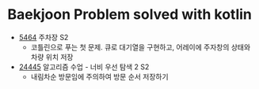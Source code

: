 # Baekjoon Problem solved with kotlin
* [5464](./src/main/kotlin/Bj5463.kt) 주차장 S2
  * 코틀린으로 푸는 첫 문제. 큐로 대기열을 구현하고, 어레이에 주자창의 상태와 차량 위치 저장
* [24445](./src/main/kotlin/Bj24445.kt) 알고리즘 수업 - 너비 우선 탐색 2 S2
  * 내림차순 방문임에 주의하여 방문 순서 저장하기